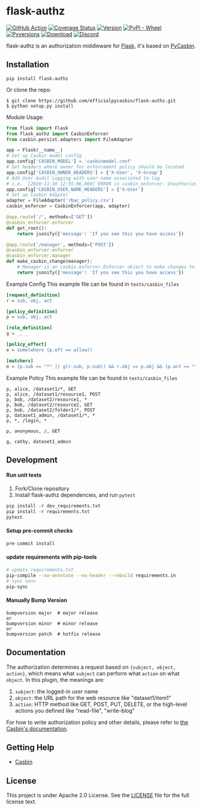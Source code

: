 # flask-authz

[![GitHub Action](https://github.com/officialpycasbin/flask-authz/workflows/build/badge.svg?branch=master)](https://github.com/officialpycasbin/flask-authz/actions)
[![Coverage Status](https://coveralls.io/repos/github/officialpycasbin/flask-authz/badge.svg)](https://coveralls.io/github/officialpycasbin/flask-authz)
[![Version](https://img.shields.io/pypi/v/flask-authz.svg)](https://pypi.org/project/flask-authz/)
[![PyPI - Wheel](https://img.shields.io/pypi/wheel/flask-authz.svg)](https://pypi.org/project/flask-authz/)
[![Pyversions](https://img.shields.io/pypi/pyversions/flask-authz.svg)](https://pypi.org/project/flask-authz/)
[![Download](https://img.shields.io/pypi/dm/flask-authz.svg)](https://pypi.org/project/flask-authz/)
[![Discord](https://img.shields.io/discord/1022748306096537660?logo=discord&label=discord&color=5865F2)](https://discord.gg/S5UjpzGZjN)

flask-authz is an authorization middleware for [Flask](http://flask.pocoo.org/), it's based on [PyCasbin](https://github.com/casbin/pycasbin).

## Installation

```
pip install flask-authz
```
Or clone the repo:
```
$ git clone https://github.com/officialpycasbin/flask-authz.git
$ python setup.py install
```

Module Usage:
```python
from flask import Flask
from flask_authz import CasbinEnforcer
from casbin.persist.adapters import FileAdapter

app = Flask(__name__)
# Set up Casbin model config
app.config['CASBIN_MODEL'] = 'casbinmodel.conf'
# Set headers where owner for enforcement policy should be located
app.config['CASBIN_OWNER_HEADERS'] = {'X-User', 'X-Group'}
# Add User Audit Logging with user name associated to log
# i.e. `[2020-11-10 12:55:06,060] ERROR in casbin_enforcer: Unauthorized attempt: method: GET resource: /api/v1/item by user: janedoe@example.com`
app.config['CASBIN_USER_NAME_HEADERS'] = {'X-User'}
# Set up Casbin Adapter
adapter = FileAdapter('rbac_policy.csv')
casbin_enforcer = CasbinEnforcer(app, adapter)

@app.route('/', methods=['GET'])
@casbin_enforcer.enforcer
def get_root():
    return jsonify({'message': 'If you see this you have access'})

@app.route('/manager', methods=['POST'])
@casbin_enforcer.enforcer
@casbin_enforcer.manager
def make_casbin_change(manager):
    # Manager is an casbin.enforcer.Enforcer object to make changes to Casbin
    return jsonify({'message': 'If you see this you have access'})
```
Example Config
This example file can be found in `tests/casbin_files`
```ini
[request_definition]
r = sub, obj, act

[policy_definition]
p = sub, obj, act

[role_definition]
g = _, _

[policy_effect]
e = some(where (p.eft == allow))

[matchers]
m = (p.sub == "*" || g(r.sub, p.sub)) && r.obj == p.obj && (p.act == "*" || r.act == p.act)
```
Example Policy
This example file can be found in `tests/casbin_files`
```csv
p, alice, /dataset1/*, GET
p, alice, /dataset1/resource1, POST
p, bob, /dataset2/resource1, *
p, bob, /dataset2/resource2, GET
p, bob, /dataset2/folder1/*, POST
p, dataset1_admin, /dataset1/*, *
p, *, /login, *

p, anonymous, /, GET

g, cathy, dataset1_admin
```

Development
------------

#### Run unit tests
1. Fork/Clone repository
2. Install flask-authz dependencies, and run `pytest`
```python
pip install -r dev_requirements.txt
pip install -r requirements.txt
pytest
```

#### Setup pre-commit checks
```python
pre-commit install
```


#### update requirements with pip-tools
```bash
# update requirements.txt
pip-compile --no-annotate --no-header --rebuild requirements.in
# sync venv
pip-sync
```

#### Manually Bump Version
```
bumpversion major  # major release
or
bumpversion minor  # minor release
or
bumpversion patch  # hotfix release
```

## Documentation

The authorization determines a request based on ``{subject, object, action}``, which means what ``subject`` can perform what ``action`` on what ``object``. In this plugin, the meanings are:

1. ``subject``: the logged-in user name
2. ``object``: the URL path for the web resource like "dataset1/item1"
3. ``action``: HTTP method like GET, POST, PUT, DELETE, or the high-level actions you defined like "read-file", "write-blog"

For how to write authorization policy and other details, please refer to [the Casbin's documentation](https://casbin.org).

## Getting Help

- [Casbin](https://casbin.org)

## License

This project is under Apache 2.0 License. See the [LICENSE](LICENSE) file for the full license text.


